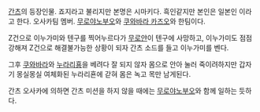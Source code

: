 [간츠](%EA%B0%84%EC%B8%A0.md)의 등장인물. 죠지라고 불리지만 본명은 시마키다. 흑인같지만 본인은 일본인 이라고
한다. 오사카팀 멤버. [무로야노부오](%EB%AC%B4%EB%A1%9C%EC%95%BC%20%EB%85%B8%EB%B6%80%EC%98%A4.md)와 [쿠와바라 카즈오](%EC%BF%A0%EC%99%80%EB%B0%94%EB%9D%BC%20%EC%B9%B4%EC%A6%88%EC%98%A4.md)와
한팀이다.

Z건으로 이누가미와 텐구를 찍어누르다가
[무로얀](%EB%AC%B4%EB%A1%9C%EC%95%BC%20%EB%85%B8%EB%B6%80%EC%98%A4.md)이 텐구에
사망하고, 이누가미도 점점 강해져 Z건으로 해결불가능한 상황이 되자 간츠 소드를 들고 이누가미를 벤다.

그후 [쿠와바라](%EC%BF%A0%EC%99%80%EB%B0%94%EB%9D%BC%20%EC%B9%B4%EC%A6%88%EC%98%A4.md)와 [누라리횽](%EC%98%A4%EC%82%AC%EC%B9%B4%20%EB%AF%B8%EC%85%98.md)을 베려다 잘
되지 않자 몸으로 안아 눌러 죽이려하지만 갑자기 몽실몽실 여체화된 누라리횬에 갇혀 몸은 녹고 목만 남게된다.

간츠 오사카에 의하면 간츠 미션을 하지 않을 때에는 [무로야노부오](%EB%AC%B4%EB%A1%9C%EC%95%BC%20%EB%85%B8%EB%B6%80%EC%98%A4.md)와 함께 일하는
듯하다.

